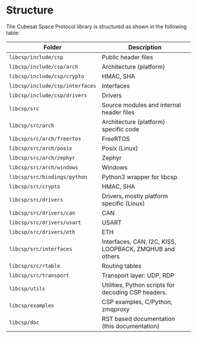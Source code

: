# Structure

The Cubesat Space Protocol library is structured as shown in the
following table:

| **Folder**                      | **Description**                                     |
|---------------------------------|-----------------------------------------------------|
| `libcsp/include/csp`            | Public header files                                 |
| `libcsp/include/csp/arch`       | Architecture (platform)                             |
| `libcsp/include/csp/crypto`     | HMAC, SHA                                           |
| `libcsp/include/csp/interfaces` | Interfaces                                          |
| `libcsp/include/csp/drivers`    | Drivers                                             |
| `libcsp/src`                    | Source modules and internal header files            |
| `libcsp/src/arch`               | Architecture (platform) specific code               |
| `libcsp/src/arch/freertos`      | FreeRTOS                                            |
| `libcsp/src/arch/posix`         | Posix (Linux)                                       |
| `libcsp/src/arch/zephyr`        | Zephyr                                              |
| `libcsp/src/arch/windows`       | Windows                                             |
| `libcsp/src/bindings/python`    | Python3 wrapper for libcsp                          |
| `libcsp/src/crypto`             | HMAC, SHA                                           |
| `libcsp/src/drivers`            | Drivers, mostly platform specific (Linux)           |
| `libcsp/src/drivers/can`        | CAN                                                 |
| `libcsp/src/drivers/usart`      | USART                                               |
| `libcsp/src/drivers/eth`        | ETH                                                 |
| `libcsp/src/interfaces`         | Interfaces, CAN, I2C, KISS, LOOPBACK, ZMQHUB and others    |
| `libcsp/src/rtable`             | Routing tables                                      |
| `libcsp/src/transport`          | Transport layer: UDP, RDP                           |
| `libcsp/utils`                  | Utilities, Python scripts for decoding CSP headers. |
| `libcsp/examples`               | CSP examples, C/Python, zmqproxy                    |
| `libcsp/doc`                    | RST based documentation (this documentation)        |
